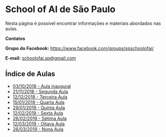 # School of AI de São Paulo

Nesta página é possível encontrar informações e materiais abordados nas aulas.

**Contatos**

**Grupo do Facebook:** https://www.facebook.com/groups/spschoolofai/

**E-mail:** schoolofai.sp@gmail.com

## Índice de Aulas

- [03/10/2018 - Aula inaugural](https://github.com/SchoolOfAISaoPaulo/aulas/tree/master/01_aula)
- [21/11/2018 - Segunda Aula](https://github.com/SchoolOfAISaoPaulo/aulas/tree/master/02_aula)
- [12/12/2018 - Terceira Aula](https://github.com/SchoolOfAISaoPaulo/aulas/tree/master/03_aula)
- [15/01/2019 - Quarta Aula](https://github.com/SchoolOfAISaoPaulo/aulas/tree/master/04_aula)
- [29/01/2019 - Quinta Aula](https://github.com/SchoolOfAISaoPaulo/aulas/tree/master/05_aula)
- [12/02/2019 - Sexta Aula](https://github.com/SchoolOfAISaoPaulo/aulas/tree/master/06_aula)
- [26/02/2019 - Sétima Aula](https://github.com/SchoolOfAISaoPaulo/aulas/tree/master/07_aula)
- [12/03/2019 - Oitava Aula](https://github.com/SchoolOfAISaoPaulo/aulas/tree/master/08_aula)
- [26/03/2019 - Nona Aula](https://github.com/SchoolOfAISaoPaulo/aulas/blob/master/09_aula)

